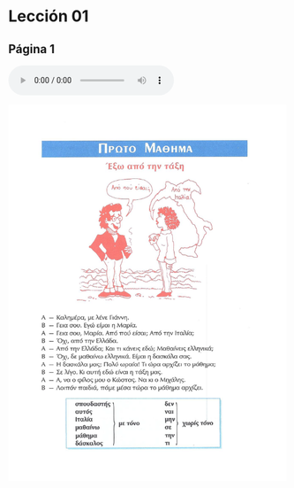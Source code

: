 # Lección 01

## Página 1

<audio controls="controls">
  <source type="audio/mp3" src="/Griego_Moderno/GM_Audios/_01_Ekso_apo_ten_taksi.mp3"></source>
</audio>

![Página 1](Metodo/Textbook_Pagina_001.png)
